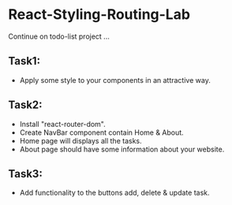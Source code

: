 # React-Styling-Routing-Lab

Continue on todo-list project ...

## Task1:

* Apply some style to your components in an attractive way.
    
## Task2:

* Install "react-router-dom".  
* Create NavBar component contain Home & About.
* Home page will displays all the tasks.
* About page should have some information about your website.
    
## Task3:

* Add functionality to the buttons add, delete & update task.
    
